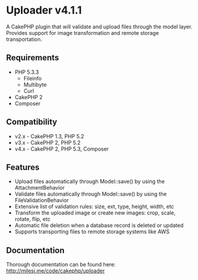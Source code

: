# Uploader v4.1.1 #

A CakePHP plugin that will validate and upload files through the model layer.
Provides support for image transformation and remote storage transportation.

## Requirements ##

* PHP 5.3.3
	* Fileinfo
	* Multibyte
	* Curl
* CakePHP 2
* Composer

## Compatibility ##

* v2.x - CakePHP 1.3, PHP 5.2
* v3.x - CakePHP 2, PHP 5.2
* v4.x - CakePHP 2, PHP 5.3, Composer

## Features ##

* Upload files automatically through Model::save() by using the AttachmentBehavior
* Validate files automatically through Model::save() by using the FileValidationBehavior
* Extensive list of validation rules: size, ext, type, height, width, etc
* Transform the uploaded image or create new images: crop, scale, rotate, flip, etc
* Automatic file deletion when a database record is deleted or updated
* Supports transporting files to remote storage systems like AWS

## Documentation ##

Thorough documentation can be found here: http://milesj.me/code/cakephp/uploader